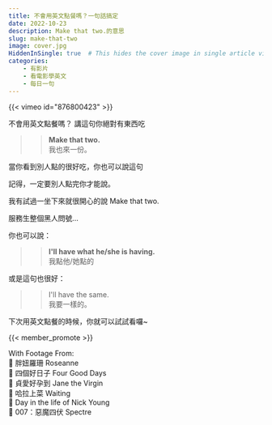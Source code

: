```yaml
---
title: 不會用英文點餐嗎？一句話搞定
date: 2022-10-23
description: Make that two.的意思
slug: make-that-two
image: cover.jpg
HiddenInSingle: true  # This hides the cover image in single article view
categories:
    - 有影片
    - 看電影學英文
    - 每日一句
---
```



{{< vimeo id="876800423" >}}


不會用英文點餐嗎？
講這句你絕對有東西吃

>> **Make that two.**   
>> 我也來一份。  

當你看到別人點的很好吃，你也可以說這句

記得，一定要別人點完你才能說。  

我有試過一坐下來就很開心的說 Make that two.  

服務生整個黑人問號...


你也可以說：

>> **I'll have what he/she is having.**    
>> 我點他/她點的  

或是這句也很好：  

>> I'll have the same.  
>> 我要一樣的。

下次用英文點餐的時候，你就可以試試看囉~

{{< member_promote >}}

With Footage From:  
🎥 胖妞羅珊 Roseanne   
🎥 四個好日子 Four Good Days  
🎥 貞愛好孕到 Jane the Virgin  
🎥 哈拉上菜 Waiting  
🎥 Day in the life of Nick Young   
🎥 007：惡魔四伏 Spectre  




